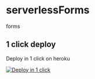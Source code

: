 # serverlessForms
forms

## 1 click deploy

Deploy in 1 click on heroku

[![Deploy in 1 click](https://www.herokucdn.com/deploy/button.png)](https://heroku.com/deploy?template=https://github.com/pisonpeakgroup/serverlessForms/tree/master)
